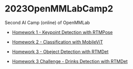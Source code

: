 # 2023OpenMMLabCamp2
Second AI Camp (online) of OpenMMLab


- [Homework 1 - Keypoint Detection with RTMPose](./Homework1_KeypointDetection')

- [Homework 2 - Classification with MobileViT](./Homework2_MMPretrain_Classification_30fruits/hw2.ipynb)

- [Homework 3 - Obeject Detection with RTMDet](./Homework3_MMDetection_rtmdet_balloon/rtmdet_balloon.ipynb)

- [Homework 3 Challenge - Drinks Detection with RTMDet](./Homework3_MMDetection_rtmdet_balloon/challenge_rtmdet_cola.ipynb)
